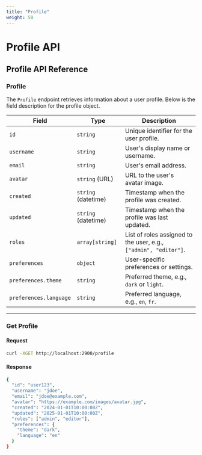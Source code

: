 ```yaml
---
title: "Profile"
weight: 50
---
```


# Profile API

## Profile API Reference

### Profile

The `Profile` endpoint retrieves information about a user profile. Below is the field description for the profile object.

| **Field**            | **Type**            | **Description**                                                                                      |
|----------------------|---------------------|------------------------------------------------------------------------------------------------------|
| `id`                 | `string`            | Unique identifier for the user profile.                                                              |
| `username`           | `string`            | User's display name or username.                                                                     |
| `email`              | `string`            | User's email address.                                                                               |
| `avatar`             | `string` (URL)      | URL to the user's avatar image.                                                                      |
| `created`            | `string` (datetime) | Timestamp when the profile was created.                                                              |
| `updated`            | `string` (datetime) | Timestamp when the profile was last updated.                                                         |
| `roles`              | `array[string]`     | List of roles assigned to the user, e.g., `["admin", "editor"]`.                                     |
| `preferences`        | `object`            | User-specific preferences or settings.                                                               |
| `preferences.theme`  | `string`            | Preferred theme, e.g., `dark` or `light`.                                                            |
| `preferences.language` | `string`          | Preferred language, e.g., `en`, `fr`.                                                                |

---

### Get Profile

#### Request

```bash
curl -XGET http://localhost:2900/profile
```
#### Response

```bash
{
  "id": "user123",
  "username": "jdoe",
  "email": "jdoe@example.com",
  "avatar": "https://example.com/images/avatar.jpg",
  "created": "2024-01-01T10:00:00Z",
  "updated": "2025-01-01T10:00:00Z",
  "roles": ["admin", "editor"],
  "preferences": {
    "theme": "dark",
    "language": "en"
  }
}
```